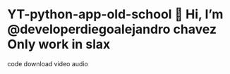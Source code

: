 # YT-python-app-old-school 👋 Hi, I’m @developerdiegoalejandro chavez Only work in  slax 
code download video audio 
